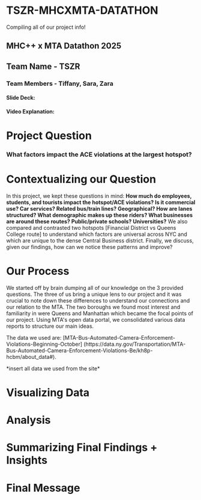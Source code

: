 # TSZR-MHCXMTA-DATATHON
Compiling all of our project info!

<h2> MHC++ x MTA Datathon 2025
<h2> Team Name - TSZR </h2>
<h3> Team Members - Tiffany, Sara, Zara </h3>
<h4> Slide Deck: </h4>
<h4> Video Explanation: </h4>

<h1> Project Question </h1>

<h3> What factors impact the ACE violations at the largest hotspot? </h3>

<h1> Contextualizing our Question </h1>
<p> In this project, we kept these questions in mind: <b> How much do employees, students, and tourists impact the hotspot/ACE violations? </b>
<b>Is it commercial use? Car services? Related bus/train lines? Geographical? How are lanes structured? What demographic makes up these riders? What businesses are around these routes? Public/private schools? Universities?</b> We also compared and contrasted two hotspots [Financial District vs Queens College route] to understand which factors are universal across NYC and which are unique to the dense Central Business district. Finally, we discuss, given our findings, how can we notice these patterns and improve? </p>

<h1> Our Process </h1>
<p> We started off by brain dumping all of our knowledge on the 3 provided questions. The three of us bring a unique lens to our project and it was crucial to note down these differences to understand our connections and our relation to the MTA. The two boroughs we found most interest and familiarity in were Queens and Manhattan which became the focal points of our project. Using MTA's open data portal, we consolidated various data reports to structure our main ideas. </p> <p> The data we used are: [MTA-Bus-Automated-Camera-Enforcement-Violations-Beginning-October] (https://data.ny.gov/Transportation/MTA-Bus-Automated-Camera-Enforcement-Violations-Be/kh8p-hcbm/about_data#). </p>
<p>*insert all data we used from the site*</p>

<h1> Visualizing Data </h1>
<h1> Analysis </h1>
<h1> Summarizing Final Findings + Insights </h1>
<h1> Final Message </h1>
